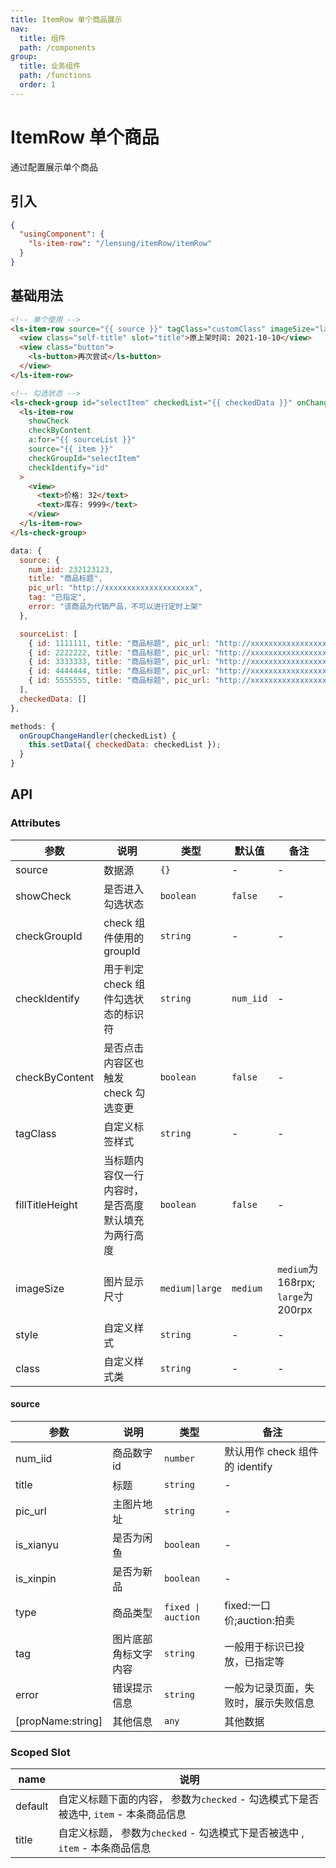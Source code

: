 ```yaml
---
title: ItemRow 单个商品展示
nav:
  title: 组件
  path: /components
group:
  title: 业务组件
  path: /functions
  order: 1
---
```


# ItemRow 单个商品

通过配置展示单个商品

## 引入

```json
{
  "usingComponent": {
    "ls-item-row": "/lensung/itemRow/itemRow"
  }
}
```

## 基础用法

```html
<!-- 单个使用 -->
<ls-item-row source="{{ source }}" tagClass="customClass" imageSize="large">
  <view class="self-title" slot="title">原上架时间: 2021-10-10</view>
  <view class="button">
    <ls-button>再次尝试</ls-button>
  </view>
</ls-item-row>

<!-- 勾选状态 -->
<ls-check-group id="selectItem" checkedList="{{ checkedData }}" onChange="onGroupChangeHandler">
  <ls-item-row
    showCheck
    checkByContent
    a:for="{{ sourceList }}"
    source="{{ item }}"
    checkGroupId="selectItem"
    checkIdentify="id"
  >
    <view>
      <text>价格: 32</text>
      <text>库存: 9999</text>
    </view>
  </ls-item-row>
</ls-check-group>
```

```js
data: {
  source: {
    num_iid: 232123123,
    title: "商品标题",
    pic_url: "http://xxxxxxxxxxxxxxxxxxxx",
    tag: "已指定",
    error: "该商品为代销产品，不可以进行定时上架"
  },

  sourceList: [
    { id: 1111111, title: "商品标题", pic_url: "http://xxxxxxxxxxxxxxxxxxxx" },
    { id: 2222222, title: "商品标题", pic_url: "http://xxxxxxxxxxxxxxxxxxxx" },
    { id: 3333333, title: "商品标题", pic_url: "http://xxxxxxxxxxxxxxxxxxxx" },
    { id: 4444444, title: "商品标题", pic_url: "http://xxxxxxxxxxxxxxxxxxxx" },
    { id: 5555555, title: "商品标题", pic_url: "http://xxxxxxxxxxxxxxxxxxxx" },
  ],
  checkedData: []
},

methods: {
  onGroupChangeHandler(checkedList) {
    this.setData({ checkedData: checkedList });
  }
}
```

## API

### Attributes

| 参数            | 说明                                               | 类型            | 默认值    | 备注                                |
| --------------- | -------------------------------------------------- | --------------- | --------- | ----------------------------------- |
| source          | 数据源                                             | `{}`            | -         | -                                   |
| showCheck       | 是否进入勾选状态                                   | `boolean`       | `false`   | -                                   |
| checkGroupId    | check 组件使用的 groupId                           | `string`        | -         | -                                   |
| checkIdentify   | 用于判定 check 组件勾选状态的标识符                | `string`        | `num_iid` | -                                   |
| checkByContent  | 是否点击内容区也触发 check 勾选变更                | `boolean`       | `false`   | -                                   |
| tagClass        | 自定义标签样式                                     | `string`        | -         | -                                   |
| fillTitleHeight | 当标题内容仅一行内容时，是否高度默认填充为两行高度 | `boolean`       | `false`   | -                                   |
| imageSize       | 图片显示尺寸                                       | `medium\|large` | `medium`  | `medium`为 168rpx; `large`为 200rpx |
| style           | 自定义样式                                         | `string`        | -         | -                                   |
| class           | 自定义样式类                                       | `string`        | -         | -                                   |

#### source

| 参数              | 说明                 | 类型               | 备注                                 |
| ----------------- | -------------------- | ------------------ | ------------------------------------ |
| num_iid           | 商品数字 id          | `number`           | 默认用作 check 组件的 identify       |
| title             | 标题                 | `string`           | -                                    |
| pic_url           | 主图片地址           | `string`           | -                                    |
| is_xianyu         | 是否为闲鱼           | `boolean`          | -                                    |
| is_xinpin         | 是否为新品           | `boolean`          | -                                    |
| type              | 商品类型             | `fixed \| auction` | fixed:一口价;auction:拍卖            |
| tag               | 图片底部角标文字内容 | `string`           | 一般用于标识已投放，已指定等         |
| error             | 错误提示信息         | `string`           | 一般为记录页面，失败时，展示失败信息 |
| [propName:string] | 其他信息             | `any`              | 其他数据                             |

### Scoped Slot

| name    | 说明                                                                                 |
| ------- | ------------------------------------------------------------------------------------ |
| default | 自定义标题下面的内容， 参数为`checked` - 勾选模式下是否被选中, `item` - 本条商品信息 |
| title   | 自定义标题， 参数为`checked` - 勾选模式下是否被选中 , `item` - 本条商品信息          |
